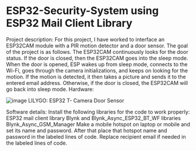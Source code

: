 # ESP32-Security-System using ESP32 Mail Client Library 

Project description:
For this project, I have worked to interface an ESP32CAM module with a PIR motion detector and a door sensor. The goal of the project is as follows. The ESP32CAM continuously looks for the door status. If the door is closed, then the ESP32CAM goes into the sleep mode. When the door is opened, ESP wakes up from sleep mode, connects to the Wi-Fi, goes through the camera initializations, and keeps on looking for the motion. If the motion is detected, it then takes a picture and sends it to the entered email address. Otherwise, if the door is closed, the ESP32CAM will go back into sleep mode.
Hardware:

![image](https://user-images.githubusercontent.com/60723743/205772569-7d729052-f0f1-491a-98b1-cc2c40e70f10.png)
LILYGO: ESP32 T- Camera 
Door Sensor

Software details:
Install the following libraries for the code to work properly:
ESP32 mail client library
Blynk and Blynk_Async_ESP32_BT_WF libraries
Blynk_Async_GSM_Manager
Make a mobile hotspot on laptop or mobile and set its name and password. After that place that hotspot name and password in the labeled lines of code. 
Replace recipient email if needed in the labeled lines of code.
